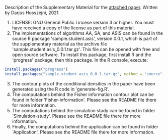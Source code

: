 Description of the Supplementary Material for the [attached paper](https://arxiv.org/abs/2109.01726). Written by Darjus Hosszejni,
2021.

1. LICENSE: GNU General Public Lincese version 3 or higher. You must have received a copy of the license as part of this material.
2. The implementations of algorithms AA, SA, and ASIS can be found in the source R package 'sample.student.asis', version 0.0.1, which is part of the supplementary material as the archive file 'sample.student.asis_0.0.1.tar.gz'. This file can be opened with free and open source software.
To install this package, first install R and the 'progress' package, then this package. In the R console, execute:
```r
install.packages("progress")
install.packages("sample.student.asis_0.0.1.tar.gz", method = "source", repos = NULL)
```
3. The contour plots of the conditional densities in the paper have been generated using the R code in 'generate-fig.R'.
4. The computations behind the Fisher information contour plot can be found in folder 'Fisher-information'. Please see the README file there for more information.
5. The computations behind the simulation study can be found in folder 'Simulation-study'. Please see the README file there for more information.
6. Finally, the computations behind the application can be found in folder 'Application'. Please see the README file there for more information.
